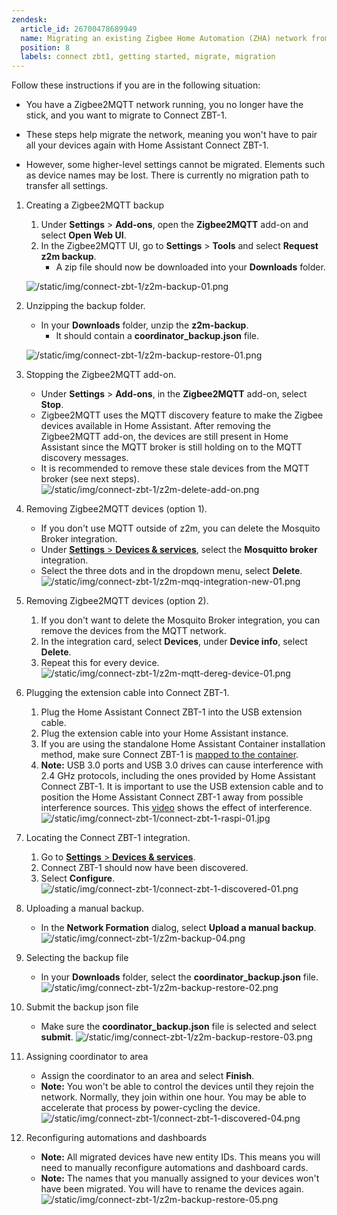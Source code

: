 ```yaml
---
zendesk:
  article_id: 26700478689949
  name: Migrating an existing Zigbee Home Automation (ZHA) network from a backup
  position: 8
  labels: connect zbt1, getting started, migrate, migration
---
```



Follow these instructions if you are in the following situation:

- You have a Zigbee2MQTT network running, you no longer have the stick, and you want to migrate to Connect ZBT-1.

- These steps help migrate the network, meaning you won't have to pair all your devices again with Home Assistant Connect ZBT-1.
- However, some higher-level settings cannot be migrated. Elements such as device names may be lost. There is currently no migration path to transfer all settings.

1. Creating a Zigbee2MQTT backup
   1. Under **Settings** > **Add-ons**, open the **Zigbee2MQTT** add-on and select **Open Web UI**.
   2. In the Zigbee2MQTT UI, go to **Settings** > **Tools** and select **Request z2m backup**.
      - A zip file should now be downloaded into your **Downloads** folder.

   ![/static/img/connect-zbt-1/z2m-backup-01.png](/static/img/connect-zbt-1/z2m-backup-01.png)

2. Unzipping the backup folder.
   - In your **Downloads** folder, unzip the **z2m-backup**.
     - It should contain a **coordinator_backup.json** file.

   ![/static/img/connect-zbt-1/z2m-backup-restore-01.png](/static/img/connect-zbt-1/z2m-backup-restore-01.png)

3. Stopping the Zigbee2MQTT add-on.
   - Under **Settings** > **Add-ons**, in the **Zigbee2MQTT** add-on, select **Stop**.
   - Zigbee2MQTT uses the MQTT discovery feature to make the Zigbee devices available in Home Assistant. After removing the Zigbee2MQTT add-on, the devices are still present in Home Assistant since the MQTT broker is still holding on to the MQTT discovery messages.
   - It is recommended to remove these stale devices from the MQTT broker (see next steps).
   ![/static/img/connect-zbt-1/z2m-delete-add-on.png](/static/img/connect-zbt-1/z2m-delete-add-on.png)

4. Removing Zigbee2MQTT devices (option 1).
   - If you don't use MQTT outside of z2m, you can delete the Mosquito Broker integration.
   - Under [**Settings** > **Devices & services**](https://my.home-assistant.io/redirect/integrations/), select the **Mosquitto broker** integration.
   - Select the three dots and in the dropdown menu, select **Delete**.
   ![/static/img/connect-zbt-1/z2m-mqq-integration-new-01.png](/static/img/connect-zbt-1/z2m-mqq-integration-new-01.png)

5. Removing Zigbee2MQTT devices (option 2).
   1. If you don't want to delete the Mosquito Broker integration, you can remove the devices from the MQTT network.
   2. In the integration card, select **Devices**, under **Device info**, select **Delete**.
   3. Repeat this for every device.
   ![/static/img/connect-zbt-1/z2m-mqtt-dereg-device-01.png](/static/img/connect-zbt-1/z2m-mqtt-dereg-device-01.png)

6. Plugging the extension cable into Connect ZBT-1.
   1. Plug the Home Assistant Connect ZBT-1 into the USB extension cable.
   2. Plug the extension cable into your Home Assistant instance.
   3. If you are using the standalone Home Assistant Container installation method, make sure Connect ZBT-1 is [mapped to the container](https://www.home-assistant.io/installation/linux#exposing-devices).
   4.  **Note:** USB 3.0 ports and USB 3.0 drives can cause interference with 2.4 GHz protocols, including the ones provided by Home Assistant Connect ZBT-1. It is important to use the USB extension cable and to position the Home Assistant Connect ZBT-1 away from possible interference sources.
    This [video](/connectivity) shows the effect of interference.
   ![/static/img/connect-zbt-1/connect-zbt-1-raspi-01.jpg](/static/img/connect-zbt-1/connect-zbt-1-raspi-01.jpg)

7. Locating the Connect ZBT-1 integration.
   1. Go to [**Settings** > **Devices & services**](https://my.home-assistant.io/redirect/integrations/).
   2. Connect ZBT-1 should now have been discovered.
   3. Select **Configure**.
   ![/static/img/connect-zbt-1/connect-zbt-1-discovered-01.png](/static/img/connect-zbt-1/connect-zbt-1-discovered-01.png)

8. Uploading a manual backup.
   - In the **Network Formation** dialog, select **Upload a manual backup**.
   ![/static/img/connect-zbt-1/z2m-backup-04.png](/static/img/connect-zbt-1/z2m-backup-04.png)

9. Selecting the backup file
   - In your **Downloads** folder, select the **coordinator_backup.json** file.
   ![/static/img/connect-zbt-1/z2m-backup-restore-02.png](/static/img/connect-zbt-1/z2m-backup-restore-02.png)

10. Submit the backup json file
    - Make sure the **coordinator_backup.json** file is selected and select **submit**.
    ![/static/img/connect-zbt-1/z2m-backup-restore-03.png](/static/img/connect-zbt-1/z2m-backup-restore-03.png)

11. Assigning coordinator to area
    - Assign the coordinator to an area and select **Finish**.
    - **Note:** You won't be able to control the devices until they rejoin the network. Normally, they join within one hour. You may be able to accelerate that process by power-cycling the device.
    ![/static/img/connect-zbt-1/connect-zbt-1-discovered-04.png](/static/img/connect-zbt-1/connect-zbt-1-discovered-04.png)

12. Reconfiguring automations and dashboards
    - **Note:** All migrated devices have new entity IDs. This means you will need to manually reconfigure automations and dashboard cards.
    - **Note:** The names that you manually assigned to your devices won't have been migrated. You will have to rename the devices again.
    ![/static/img/connect-zbt-1/z2m-backup-restore-05.png](/static/img/connect-zbt-1/z2m-backup-restore-05.png)
